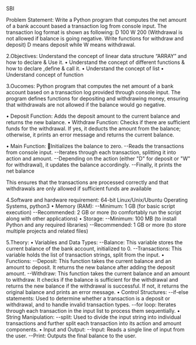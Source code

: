 SBI

Problem Statement: Write a Python program that computes the net amount of a bank account based a transaction log from console input. The transaction log format is shown as following: D 100 W 200 (Withdrawal is not allowed if balance is going negative. Write functions for withdraw and deposit) D means deposit while W means withdrawal.

2.Objectives:
Understand the concept of linear data structure “ARRAY” and how to declare & Use it. 
• Understand the concept of  different functions & how to declare ,define  & call it.
•	Understand the concept of list
•	Understand concept of function

3.Oucomes:
Python program that computes the net amount of a bank account based on a transaction log provided through console input. The program defines functions for depositing and withdrawing money, ensuring that withdrawals are not allowed if the balance would go negative.

•  Deposit Function: Adds the deposit amount to the current balance and returns the new balance.
•  Withdraw Function: Checks if there are sufficient funds for the withdrawal. If yes, it deducts the amount from the balance; otherwise, it prints an error message and returns the current balance.

•  Main Function:
Initializes the balance to zero.
--Reads the transactions from console input.
--Iterates through each transaction, splitting it into action and amount.
--Depending on the action (either "D" for deposit or "W" for withdrawal), it updates the balance accordingly.
--Finally, it prints the net balance

This ensures that the transactions are processed correctly and that withdrawals are only allowed if sufficient funds are available

4.Software and hardware requirement:
64-bit Linux/Unix/Ubuntu Operating Systems, python3 
•  Memory (RAM):
--Minimum: 1 GB (for basic script execution)
--Recommended: 2 GB or more (to comfortably run the script along with other applications)
•  Storage:
--Minimum: 100 MB (to install Python and any required libraries)
--Recommended: 1 GB or more (to store multiple projects and related files)


5.Theory:
•  Variables and Data Types:
--Balance: This variable stores the current balance of the bank account, initialized to 0.
--Transactions: This variable holds the list of transaction strings, split from the input.
•  Functions:
--Deposit: This function takes the current balance and an amount to deposit. It returns the new balance after adding the deposit amount.
--Withdraw: This function takes the current balance and an amount to withdraw. It checks if the balance is sufficient for the withdrawal and returns the new balance if the withdrawal is successful. If not, it returns the original balance and prints an error message.
•  Control Structures:
--if-else statements: Used to determine whether a transaction is a deposit or withdrawal, and to handle invalid transaction types.
--for loop: Iterates through each transaction in the input list to process them sequentially.
•  String Manipulation:
--split: Used to divide the input string into individual transactions and further split each transaction into its action and amount components.
•  Input and Output:
--Input: Reads a single line of input from the user.
--Print: Outputs the final balance to the user.
